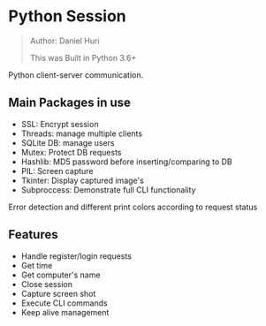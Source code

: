# Python Session
> Author: Daniel Huri
> 
> This was Built in Python 3.6+

Python client-server communication.

## Main Packages in use
- SSL: Encrypt session
- Threads: manage multiple clients
- SQLite DB: manage users
- Mutex: Protect DB requests
- Hashlib: MD5 password before inserting/comparing to DB
- PIL: Screen capture
- Tkinter: Display captured image's
- Subproccess: Demonstrate full CLI functionality

Error detection and different print colors according to request status

## Features
- Handle register/login requests
- Get time
- Get computer's name
- Close session
- Capture screen shot
- Execute CLI commands
- Keep alive management
